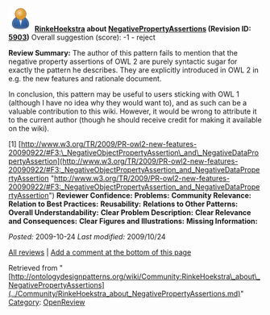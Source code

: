 [![](../images/thumb/a/a6/ODPUser.png/48px-ODPUser.png)](../Image/ODPUser.png.md "ODPUser.png")
__[RinkeHoekstra](../User/RinkeHoekstra.md "User:RinkeHoekstra") about [NegativePropertyAssertions](../Submissions/NegativePropertyAssertions.md "Submissions:NegativePropertyAssertions") (Revision ID: [5903](../Submissions/NegativePropertyAssertions@oldid=5903.md "http://ontologydesignpatterns.org/wiki/Submissions:NegativePropertyAssertions?oldid=5903"))__
Overall suggestion (score): -1 - reject




 __Review Summary:__ The author of this pattern fails to mention that the negative property assertions of OWL 2 are purely syntactic sugar for exactly the pattern he describes. 
They are explicitly introduced in OWL 2 in e.g. the new features and rationale document.


In conclusion, this pattern may be useful to users sticking with OWL 1 (although I have no idea why they would want to), and as such can be a valuable contribution to this wiki. However, it would be wrong to attribute it to the current author (though he should receive credit for making it available on the wiki).



[1] [http://www.w3.org/TR/2009/PR-owl2-new-features-20090922/#F3:\_NegativeObjectPropertyAssertion\_and\_NegativeDataPropertyAssertion](http://www.w3.org/TR/2009/PR-owl2-new-features-20090922/#F3:_NegativeObjectPropertyAssertion_and_NegativeDataPropertyAssertion "http://www.w3.org/TR/2009/PR-owl2-new-features-20090922/#F3:_NegativeObjectPropertyAssertion_and_NegativeDataPropertyAssertion")
__Reviewer Confidence:__ 
__Problems:__ 
__Community Relevance:__ 
__Relation to Best Practices:__ 
__Reusability:__ 
__Relations to Other Patterns:__ 
__Overall Understandability:__ 
__Clear Problem Description:__ 
__Clear Relevance and Consequences:__ 
__Clear Figures and Illustrations:__ 
__Missing Information:__ 

_Posted:_ 2009-10-24 _Last modified:_ 2009/10/24



[All reviews](../Reviews/Main.md "Reviews:Main") | [Add a comment at the bottom of this page](index.php@title=Odp%253AAdd_comment&target=../Community/RinkeHoekstra_about_NegativePropertyAssertions.md#New_comment "http://ontologydesignpatterns.org/wiki/index.php?title=Odp:Add_comment&target=Community:RinkeHoekstra_about_NegativePropertyAssertions#New_comment")


Retrieved from "[http://ontologydesignpatterns.org/wiki/Community:RinkeHoekstra\_about\_NegativePropertyAssertions](../Community/RinkeHoekstra_about_NegativePropertyAssertions.md)"
 [Category](http://ontologydesignpatterns.org/wiki/Special:Categories "Special:Categories"): [OpenReview](../Category/OpenReview.md "Category:OpenReview")